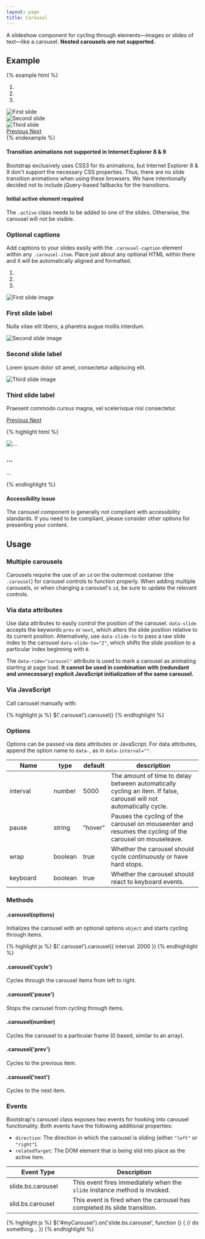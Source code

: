 ```yaml
---
layout: page
title: Carousel
---
```


A slideshow component for cycling through elements—images or slides of text—like a carousel. **Nested carousels are not supported.**

## Example

{% example html %}
<div id="carousel-example-generic" class="carousel slide" data-ride="carousel">
  <ol class="carousel-indicators">
    <li data-target="#carousel-example-generic" data-slide-to="0" class="active"></li>
    <li data-target="#carousel-example-generic" data-slide-to="1"></li>
    <li data-target="#carousel-example-generic" data-slide-to="2"></li>
  </ol>
  <div class="carousel-inner" role="listbox">
    <div class="carousel-item active">
      <img data-src="holder.js/900x500/auto/#777:#555/text:First slide" alt="First slide">
    </div>
    <div class="carousel-item">
      <img data-src="holder.js/900x500/auto/#666:#444/text:Second slide" alt="Second slide">
    </div>
    <div class="carousel-item">
      <img data-src="holder.js/900x500/auto/#555:#333/text:Third slide" alt="Third slide">
    </div>
  </div>
  <a class="left carousel-control" href="#carousel-example-generic" role="button" data-slide="prev">
    <span class="icon-prev" aria-hidden="true"></span>
    <span class="sr-only">Previous</span>
  </a>
  <a class="right carousel-control" href="#carousel-example-generic" role="button" data-slide="next">
    <span class="icon-next" aria-hidden="true"></span>
    <span class="sr-only">Next</span>
  </a>
</div>
{% endexample %}

<div class="bs-callout bs-callout-warning" id="callout-carousel-transitions">
  <h4>Transition animations not supported in Internet Explorer 8 &amp; 9</h4>
  <p>Bootstrap exclusively uses CSS3 for its animations, but Internet Explorer 8 &amp; 9 don't support the necessary CSS properties. Thus, there are no slide transition animations when using these browsers. We have intentionally decided not to include jQuery-based fallbacks for the transitions.</p>
</div>

<div class="bs-callout bs-callout-warning" id="callout-carousel-active">
  <h4>Initial active element required</h4>
  <p>The <code>.active</code> class needs to be added to one of the slides. Otherwise, the carousel will not be visible.</p>
</div>

### Optional captions

Add captions to your slides easily with the `.carousel-caption` element within any `.carousel-item`. Place just about any optional HTML within there and it will be automatically aligned and formatted.

<div class="bs-example">
  <div id="carousel-example-captions" class="carousel slide" data-ride="carousel">
    <ol class="carousel-indicators">
      <li data-target="#carousel-example-captions" data-slide-to="0" class="active"></li>
      <li data-target="#carousel-example-captions" data-slide-to="1"></li>
      <li data-target="#carousel-example-captions" data-slide-to="2"></li>
    </ol>
    <div class="carousel-inner" role="listbox">
      <div class="carousel-item active">
        <img data-src="holder.js/900x500/auto/#777:#777" alt="First slide image">
        <div class="carousel-caption">
          <h3>First slide label</h3>
          <p>Nulla vitae elit libero, a pharetra augue mollis interdum.</p>
        </div>
      </div>
      <div class="carousel-item">
        <img data-src="holder.js/900x500/auto/#666:#666" alt="Second slide image">
        <div class="carousel-caption">
          <h3>Second slide label</h3>
          <p>Lorem ipsum dolor sit amet, consectetur adipiscing elit.</p>
        </div>
      </div>
      <div class="carousel-item">
        <img data-src="holder.js/900x500/auto/#555:#5555" alt="Third slide image">
        <div class="carousel-caption">
          <h3>Third slide label</h3>
          <p>Praesent commodo cursus magna, vel scelerisque nisl consectetur.</p>
        </div>
      </div>
    </div>
    <a class="left carousel-control" href="#carousel-example-captions" role="button" data-slide="prev">
      <span class="icon-prev" aria-hidden="true"></span>
      <span class="sr-only">Previous</span>
    </a>
    <a class="right carousel-control" href="#carousel-example-captions" role="button" data-slide="next">
      <span class="icon-next" aria-hidden="true"></span>
      <span class="sr-only">Next</span>
    </a>
  </div>
</div>

{% highlight html %}
<div class="carousel-item">
  <img src="..." alt="...">
  <div class="carousel-caption">
    <h3>...</h3>
    <p>...</p>
  </div>
</div>
{% endhighlight %}

<div class="bs-callout bs-callout-danger">
  <h4>Accessibility issue</h4>
  <p>The carousel component is generally not compliant with accessibility standards. If you need to be compliant, please consider other options for presenting your content.</p>
</div>

## Usage

### Multiple carousels

Carousels require the use of an `id` on the outermost container (the `.carousel`) for carousel controls to function properly. When adding multiple carousels, or when changing a carousel's `id`, be sure to update the relevant controls.

### Via data attributes

Use data attributes to easily control the position of the carousel. `data-slide` accepts the keywords `prev` or `next`, which alters the slide position relative to its current position. Alternatively, use `data-slide-to` to pass a raw slide index to the carousel `data-slide-to="2"`, which shifts the slide position to a particular index beginning with `0`.

The `data-ride="carousel"` attribute is used to mark a carousel as animating starting at page load. **It cannot be used in combination with (redundant and unnecessary) explicit JavaScript initialization of the same carousel.**

### Via JavaScript

Call carousel manually with:

{% highlight js %}
$('.carousel').carousel()
{% endhighlight %}

### Options

Options can be passed via data attributes or JavaScript. For data attributes, append the option name to `data-`, as in `data-interval=""`.

<div class="table-responsive">
  <table class="table table-bordered table-striped">
    <thead>
     <tr>
       <th style="width: 100px;">Name</th>
       <th style="width: 50px;">type</th>
       <th style="width: 50px;">default</th>
       <th>description</th>
     </tr>
    </thead>
    <tbody>
     <tr>
       <td>interval</td>
       <td>number</td>
       <td>5000</td>
       <td>The amount of time to delay between automatically cycling an item. If false, carousel will not automatically cycle.</td>
     </tr>
     <tr>
       <td>pause</td>
       <td>string</td>
       <td>"hover"</td>
       <td>Pauses the cycling of the carousel on mouseenter and resumes the cycling of the carousel on mouseleave.</td>
     </tr>
     <tr>
       <td>wrap</td>
       <td>boolean</td>
       <td>true</td>
       <td>Whether the carousel should cycle continuously or have hard stops.</td>
     </tr>
     <tr>
       <td>keyboard</td>
       <td>boolean</td>
       <td>true</td>
       <td>Whether the carousel should react to keyboard events.</td>
     </tr>
    </tbody>
  </table>
</div>

### Methods

#### .carousel(options)

Initializes the carousel with an optional options `object` and starts cycling through items.

{% highlight js %}
$('.carousel').carousel({
  interval: 2000
})
{% endhighlight %}

#### .carousel('cycle')

Cycles through the carousel items from left to right.

#### .carousel('pause')

Stops the carousel from cycling through items.

#### .carousel(number)

Cycles the carousel to a particular frame (0 based, similar to an array).

#### .carousel('prev')

Cycles to the previous item.

#### .carousel('next')

Cycles to the next item.

### Events

Bootstrap's carousel class exposes two events for hooking into carousel functionality. Both events have the following additional properties:

- `direction`: The direction in which the carousel is sliding (either `"left"` or `"right"`).
- `relatedTarget`: The DOM element that is being slid into place as the active item.


<div class="table-responsive">
  <table class="table table-bordered table-striped">
    <thead>
     <tr>
       <th style="width: 150px;">Event Type</th>
       <th>Description</th>
     </tr>
    </thead>
    <tbody>
     <tr>
       <td>slide.bs.carousel</td>
       <td>This event fires immediately when the <code>slide</code> instance method is invoked.</td>
     </tr>
     <tr>
       <td>slid.bs.carousel</td>
       <td>This event is fired when the carousel has completed its slide transition.</td>
     </tr>
    </tbody>
  </table>
</div>

{% highlight js %}
$('#myCarousel').on('slide.bs.carousel', function () {
  // do something…
})
{% endhighlight %}
